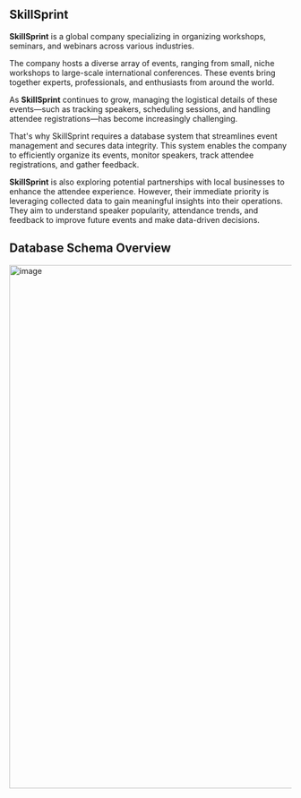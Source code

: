 ## SkillSprint



**SkillSprint** is a global company specializing in organizing workshops, seminars, and webinars across various industries.

The company hosts a diverse array of events, ranging from small, niche workshops to large-scale international conferences. These events bring together experts, professionals, and enthusiasts from around the world.

As **SkillSprint** continues to grow, managing the logistical details of these events—such as tracking speakers, scheduling sessions, and handling attendee registrations—has become increasingly challenging.

That's why SkillSprint requires a database system that streamlines event management and secures data integrity. This system enables the company to efficiently organize its events, monitor speakers, track attendee registrations, and gather feedback.

**SkillSprint** is also exploring potential partnerships with local businesses to enhance the attendee experience. However, their immediate priority is leveraging collected data to gain meaningful insights into their operations. They aim to understand speaker popularity, attendance trends, and feedback to improve future events and make data-driven decisions.



## Database Schema Overview

<img width="935" alt="image" src="https://github.com/user-attachments/assets/ab6f2343-f161-40de-8691-6a562613f3e8" />

